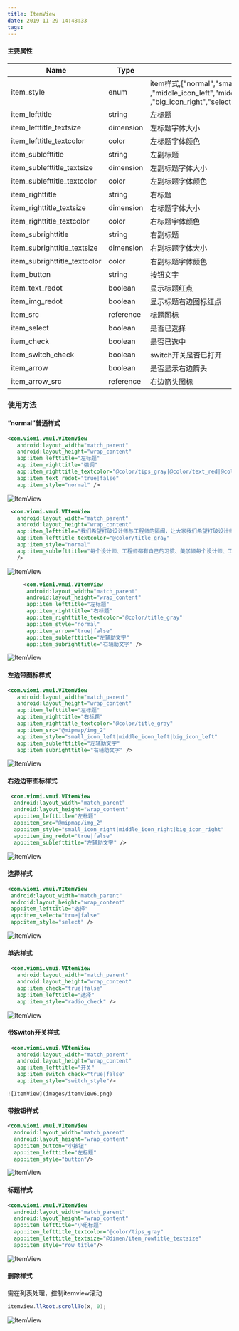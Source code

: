 ```yaml
---
title: ItemView
date: 2019-11-29 14:48:33
tags:
---
```


#### 主要属性

| Name                         | Type      | Description                                                  |
| ---------------------------- | --------- | ------------------------------------------------------------ |
| item_style                   | enum      | item样式,["normal","small_icon_left","small_icon_right"<br />,"middle_icon_left","middle_icon_right","big_icon_left"<br />,"big_icon_right","select","radio_check","switch_style","button","row_title"] |
| item_lefttitle               | string    | 左标题                                                       |
| item_lefttitle_textsize      | dimension | 左标题字体大小                                               |
| item_lefttitle_textcolor     | color     | 左标题字体颜色                                               |
| item_sublefttitle            | string    | 左副标题                                                     |
| item_sublefttitle_textsize   | dimension | 左副标题字体大小                                             |
| item_sublefttitle_textcolor  | color     | 左副标题字体颜色                                             |
| item_righttitle              | string    | 右标题                                                       |
| item_righttitle_textsize     | dimension | 右标题字体大小                                               |
| item_righttitle_textcolor    | color     | 右标题字体颜色                                               |
| item_subrighttitle           | string    | 右副标题                                                     |
| item_subrighttitle_textsize  | dimension | 右副标题字体大小                                             |
| item_subrighttitle_textcolor | color     | 右副标题字体颜色                                             |
| item_button                  | string    | 按钮文字                                                     |
| item_text_redot              | boolean   | 显示标题红点                                                 |
| item_img_redot               | boolean   | 显示标题右边图标红点                                         |
| item_src                     | reference | 标题图标                                                     |
| item_select                  | boolean   | 是否已选择                                                   |
| item_check                   | boolean   | 是否已选中                                                   |
| item_switch_check            | boolean   | switch开关是否已打开                                         |
| item_arrow                   | boolean   | 是否显示右边箭头                                             |
| item_arrow_src               | reference | 右边箭头图标                                                 |

### 使用方法

#### “normal”普通样式

```xml
<com.viomi.vmui.VItemView
   android:layout_width="match_parent"
   android:layout_height="wrap_content"
   app:item_lefttitle="左标题"
   app:item_righttitle="强调"
   app:item_righttitle_textcolor="@color/tips_gray|@color/text_red|@color/smoke_gray"
   app:item_text_redot="true|false" 
   app:item_style="normal" />
```

![ItemView](images/itemview0.png)

```xml
 <com.viomi.vmui.VItemView
   android:layout_width="match_parent"
   android:layout_height="wrap_content"
   app:item_lefttitle="我们希望打破设计师与工程师的隔阂，让大家我们希望打破设计师与工程师的隔阂，让大家"
   app:item_lefttitle_textcolor="@color/title_gray"
   app:item_style="normal"
   app:item_sublefttitle="每个设计师、工程师都有自己的习惯、美学倾每个设计师、工程师都有自己的习惯、美学倾"
   />
```
   ![ItemView](images/itemview3.png)
```xml
     <com.viomi.vmui.VItemView
      android:layout_width="match_parent"
      android:layout_height="wrap_content"
      app:item_lefttitle="左标题"
      app:item_righttitle="右标题"
      app:item_righttitle_textcolor="@color/title_gray"
      app:item_style="normal"
      app:item_arrow="true|false"
      app:item_sublefttitle="左辅助文字"
      app:item_subrighttitle="右辅助文字" />
```
 ![ItemView](images/itemview9.png)

#### 左边带图标样式

```xml
<com.viomi.vmui.VItemView
   android:layout_width="match_parent"
   android:layout_height="wrap_content"
   app:item_lefttitle="左标题"
   app:item_righttitle="右标题"
   app:item_righttitle_textcolor="@color/title_gray"
   app:item_src="@mipmap/img_2"
   app:item_style="small_icon_left|middle_icon_left|big_icon_left"
   app:item_sublefttitle="左辅助文字"
   app:item_subrighttitle="右辅助文字" />
```
 ![ItemView](images/itemview1.png)

#### 右边边带图标样式

 ```xml
  <com.viomi.vmui.VItemView
   android:layout_width="match_parent"
   android:layout_height="wrap_content"
   app:item_lefttitle="左标题"
   app:item_src="@mipmap/img_2"
   app:item_style="small_icon_right|middle_icon_right|big_icon_right"
   app:item_img_redot="true|false"
   app:item_sublefttitle="左辅助文字" />
 ```
 ![ItemView](images/itemview2.png)

####  选择样式

  ```xml
  <com.viomi.vmui.VItemView
   android:layout_width="match_parent"
   android:layout_height="wrap_content"
   app:item_lefttitle="选择"
   app:item_select="true|false"
   app:item_style="select" />
  ```
  ![ItemView](images/itemview4.png)

####  单选样式

```xml
 <com.viomi.vmui.VItemView
   android:layout_width="match_parent"
   android:layout_height="wrap_content"
   app:item_check="true|false"
   app:item_lefttitle="选择"
   app:item_style="radio_check" />
```
  ![ItemView](images/itemview5.png)

####  带Switch开关样式

```xml
 <com.viomi.vmui.VItemView
   android:layout_width="match_parent"
   android:layout_height="wrap_content"
   app:item_lefttitle="开关"
   app:item_switch_check="true|false"
   app:item_style="switch_style"/>
```
    ![ItemView](images/itemview6.png)
####  带按钮样式

 ```xml
 <com.viomi.vmui.VItemView
   android:layout_width="match_parent"
   android:layout_height="wrap_content"
   app:item_button="小按钮"
   app:item_lefttitle="左标题"
   app:item_style="button"/>
 ```
  ![ItemView](images/itemview7.png)

#### 标题样式

 ```xml
 <com.viomi.vmui.VItemView
   android:layout_width="match_parent"
   android:layout_height="wrap_content"
   app:item_lefttitle="小组标题"
   app:item_lefttitle_textcolor="@color/tips_gray"
   app:item_lefttitle_textsize="@dimen/item_rowtitle_textsize"
   app:item_style="row_title"/>
 ```
   ![ItemView](images/itemview8.png)

#### 删除样式
需在列表处理，控制itemview滚动
 ```java
 itemview.llRoot.scrollTo(x, 0);
 ```
 ![ItemView](images/itemview.gif)